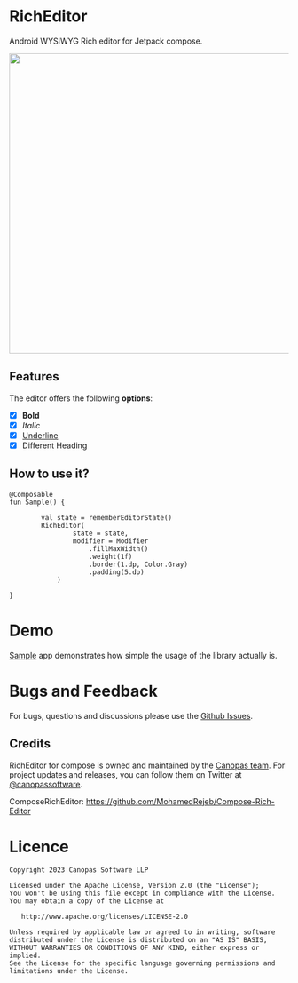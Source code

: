 # RichEditor

Android WYSIWYG Rich editor for Jetpack compose.

<img src="./gif/sample.gif" height="540" />

## Features
The editor offers the following <b>options</b>:

- [x] **Bold**
- [x] *Italic*
- [x] <u>Underline</u>
- [x] Different Heading

## How to use it?

```
@Composable
fun Sample() {

        val state = rememberEditorState()
        RichEditor(
                state = state,
                modifier = Modifier
                    .fillMaxWidth()
                    .weight(1f)
                    .border(1.dp, Color.Gray)
                    .padding(5.dp)
            )
    
}
```
# Demo
[Sample](https://github.com/canopas/RichEditorCompose/tree/main/app) app demonstrates how simple the usage of the library actually is.

# Bugs and Feedback
For bugs, questions and discussions please use the [Github Issues](https://github.com/canopas/RichEditorCompose/issues).


## Credits
RichEditor for compose is owned and maintained by the [Canopas team](https://canopas.com/). For project updates and releases, you can follow them on Twitter at [@canopassoftware](https://twitter.com/canopassoftware).

ComposeRichEditor: https://github.com/MohamedRejeb/Compose-Rich-Editor

# Licence

```
Copyright 2023 Canopas Software LLP

Licensed under the Apache License, Version 2.0 (the "License");
You won't be using this file except in compliance with the License.
You may obtain a copy of the License at

   http://www.apache.org/licenses/LICENSE-2.0

Unless required by applicable law or agreed to in writing, software
distributed under the License is distributed on an "AS IS" BASIS,
WITHOUT WARRANTIES OR CONDITIONS OF ANY KIND, either express or implied.
See the License for the specific language governing permissions and
limitations under the License.
```
